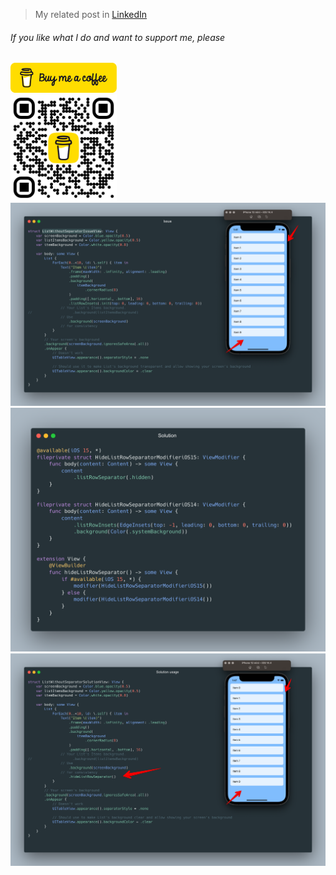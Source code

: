 > My related post in [LinkedIn](https://www.linkedin.com/posts/vladyslav-fil_iosdevelopment-swiftui-codingtips-activity-7030522350907346944-6N3k?utm_source=share&utm_medium=member_desktop)

###### If you like what I do and want to support me, please

<a href="https://www.buymeacoffee.com/vfil">
<img src="../../bmc/bmc-button.png" width="170px">
<br/>
<img src="../../bmc/bmc_qr.png" width="170px">
</a>

<img src="resources/IssueListRowSeparatorIOS14.png">
<img src="resources/HideListRowSeparatorModifier.png">
<img src="resources/SolutionListRowSeparatorIOS14.png">
